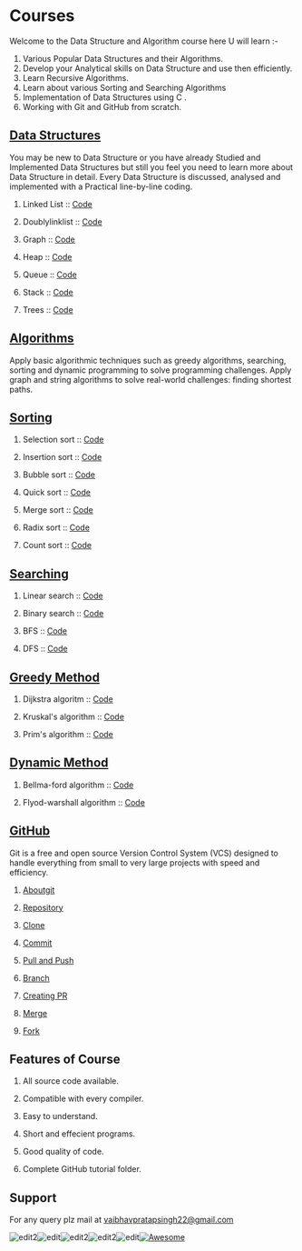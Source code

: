 # Courses

Welcome to the Data Structure and Algorithm course here U will learn :-

1. Various Popular Data Structures and their Algorithms.
1. Develop your Analytical skills on Data Structure and use then efficiently.
1. Learn Recursive Algorithms.
1. Learn about various Sorting and Searching Algorithms
1. Implementation of Data Structures using C .
1. Working with Git and GitHub from scratch.

## [Data Structures](2-datastructure)

  You may be new to Data Structure or you have already Studied and Implemented Data Structures but still you feel you need to learn more about Data Structure in detail. Every Data Structure is discussed, analysed and implemented with a Practical line-by-line coding.


1. Linked List :: [Code](1-linklist.c)

2. Doublylinklist :: [Code](2-datastructure\2-doublylinklist.c)

3. Graph :: [Code](2-datastructure\3-graph.c)

4. Heap ::   [Code](2-datastructure\4-heap.c)   

5. Queue ::   [Code](2-datastructure\5-queue.c)

6. Stack ::   [Code](2-datastructure\6-stack.c)

7. Trees ::  [Code](2-datastructure\7-treetraversal.c)

 ## [Algorithms](3-algorithms)  
 
Apply basic algorithmic techniques such as greedy algorithms, searching, sorting and dynamic programming to solve programming challenges.
Apply graph and string algorithms to solve real-world challenges: finding shortest paths.

## [Sorting](3-algorithms\sorting)

1. Selection sort :: [Code](3-algorithms\sorting\1-selection.c)

2. Insertion sort :: [Code](3-algorithms\sorting\2-insertion.c)

3. Bubble sort :: [Code](3-algorithms\sorting\3-bubble.c)

4. Quick sort :: [Code](3-algorithms\sorting\4-quick.c)   

5. Merge sort :: [Code](3-algorithms\sorting\5-merge.c)

6. Radix sort :: [Code](3-algorithms\sorting\6-radix.c)

7. Count sort :: [Code](3-algorithms\sorting\7-count.c)

## [Searching](3-algorithms\searching)

1. Linear search :: [Code](3-algorithms\searching/1-linear-search.c)

2. Binary search :: [Code](3-algorithms\searching/2-binary-search.c)

3. BFS :: [Code](3-algorithms\searching/3-breadth-first-search.c)

4. DFS :: [Code](3-algorithms\searching/4-depth-first-search.c)

 ## [Greedy Method](3-algorithms\greedy-method)

1. Dijkstra algoritm :: [Code](3-algorithms\greedy-method\1-dijkstra.c)

2. Kruskal's algorithm :: [Code](3-algorithms\greedy-method\2-kruskal.c)

3. Prim's algorithm :: [Code](3-algorithms\greedy-method\3-prims.c)

## [Dynamic Method](3-algorithms\dynamic-method)

1. Bellma-ford algorithm :: [Code](3-algorithms\dynamic-method\1-bellman-ford.c)

2. Flyod-warshall algorithm :: [Code](3-algorithms\dynamic-method\2-flyod-warshall.c)

 ## [GitHub](1-github)

Git is a free and open source Version Control System (VCS) designed to handle everything from small to very large projects with speed and efficiency.

1. [Aboutgit](1-github\1-aboutgit.md)


2. [Repository](1-github\2-repository.md)


3. [Clone](1-github\3-clone.md)


4. [Commit](1-github\4-commit.md)
   

5. [Pull and Push](1-github\5-pull-and-push.md)


6. [Branch](1-github\6-branch.md)


7. [Creating PR](1-github\7-creatingPR.md)

8. [Merge](1-github\8-merge.md)

9. [Fork](1-github\9-fork.md)


## Features of Course
1. All source code available.

2. Compatible with every compiler.
3. Easy to understand.
4. Short and effecient programs.
5. Good quality of code.
6. Complete GitHub tutorial folder.

## Support
For any query plz mail at vaibhavpratapsingh22@gmail.com


![edit2](https://img.shields.io/static/v1?label=topic&message=Introduction&color=orange)![edit](https://img.shields.io/github/languages/top/vaibhavpratapsingh22/Courses)![edit2](https://img.shields.io/static/v1?label=madeby&message=Vaibhav&color=<COLOR>)![edit2](https://img.shields.io/static/v1?label=reviewer&message=Udey&color=<COLOR>)![edit](https://img.shields.io/static/v1?label=PRs&message=Welcome&color=<COLOR>)[![Awesome](https://cdn.rawgit.com/sindresorhus/awesome/d7305f38d29fed78fa85652e3a63e154dd8e8829/media/badge.svg)](https://github.com/sindresorhus/awesome#readme)
